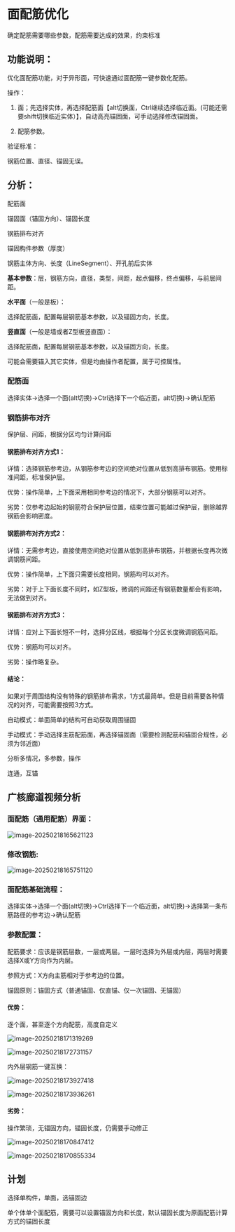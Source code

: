 # 面配筋优化

确定配筋需要哪些参数，配筋需要达成的效果，约束标准

## 功能说明：

优化面配筋功能，对于异形面，可快速通过面配筋一键参数化配筋。

操作：

1) 面；先选择实体，再选择配筋面【alt切换面，Ctrl继续选择临近面。(可能还需要shift切换临近实体）】，自动高亮锚固面，可手动选择修改锚固面。

2) 配筋参数。

验证标准：

钢筋位置、直径、锚固无误。

## 分析：

配筋面

锚固面（锚固方向）、锚固长度

钢筋排布对齐

锚固构件参数（厚度）

钢筋主体方向、长度（LineSegment）、开孔前后实体



**基本参数**：层，钢筋方向，直径，类型，间距，起点偏移，终点偏移，与前层间距。

**水平面**（一般是板）：

选择配筋面，配置每层钢筋基本参数，以及锚固方向，长度。

**竖直面**（一般是墙或者Z型板竖直面）：

选择配筋面，配置每层钢筋基本参数，以及锚固方向，长度。

可能会需要锚入其它实体，但是均由操作者配置，属于可控属性。

### 配筋面

选择实体->选择一个面(alt切换)->Ctrl选择下一个临近面，alt切换)->确认配筋





### 钢筋排布对齐

保护层、间距，根据分区均匀计算间距

#### 钢筋排布对齐方式1：

详情：选择钢筋参考边，从钢筋参考边的空间绝对位置从低到高排布钢筋。使用标准间距，标准保护层。

优势：操作简单，上下面采用相同参考边的情况下，大部分钢筋可以对齐。

劣势：仅参考边起始的钢筋符合保护层位置，结束位置可能越过保护层，删除越界钢筋会影响密度。

#### 钢筋排布对齐方式2：

详情：无需参考边，直接使用空间绝对位置从低到高排布钢筋，并根据长度再次微调钢筋间距。

优势：操作简单，上下面只需要长度相同，钢筋均可以对齐。

劣势：对于上下面长度不同时，如Z型板，微调的间距还有钢筋数量都会有影响，无法做到对齐。

#### 钢筋排布对齐方式3：

详情：应对上下面长短不一时，选择分区线，根据每个分区长度微调钢筋间距。

优势：钢筋均可以对齐。

劣势：操作略复杂。

#### 结论：

如果对于周围结构没有特殊的钢筋排布需求，1方式最简单。但是目前需要各种情况的对齐，可能需要按照3方式。



自动模式：单面简单的结构可自动获取周围锚固

手动模式：手动选择主筋配筋面，再选择锚固面（需要检测配筋和锚固合规性，必须为邻近面）



分析多情况，多参数，操作

连通，互锚

## 广核廊道视频分析

### 面配筋（通用配筋）界面：

![image-20250218165621123](面配筋优化.assets/image-20250218165621123.png)

### 修改钢筋:

![image-20250218165751120](面配筋优化.assets/image-20250218165751120.png)

### 面配筋基础流程：

选择实体->选择一个面(alt切换)->Ctrl选择下一个临近面，alt切换)->选择第一条布筋路径的参考边->确认配筋

### 参数配置：

配筋要求：应该是钢筋层数，一层或两层。一层时选择为外层或内层，两层时需要选择X或Y方向作为内层。

参照方式：X方向主筋相对于参考边的位置。

锚固原则：锚固方式（普通锚固、仅直锚、仅一次锚固、无锚固）

#### 优势：

逐个面，甚至逐个方向配筋，高度自定义

![image-20250218171319269](面配筋优化.assets/image-20250218171319269.png)

![image-20250218172731157](面配筋优化.assets/image-20250218172731157.png)

内外层钢筋一键互换：

![image-20250218173927418](面配筋优化.assets/image-20250218173927418.png)

![image-20250218173936261](面配筋优化.assets/image-20250218173936261.png)

#### 劣势：

操作繁琐，无锚固方向，锚固长度，仍需要手动修正

![image-20250218170847412](面配筋优化.assets/image-20250218170847412.png)

![image-20250218170855334](面配筋优化.assets/image-20250218170855334.png)



## 计划

选择单构件，单面，选锚固边

单个体单个面配筋，需要可以设置锚固方向和长度，默认锚固长度为原面配筋计算方式的锚固长度



